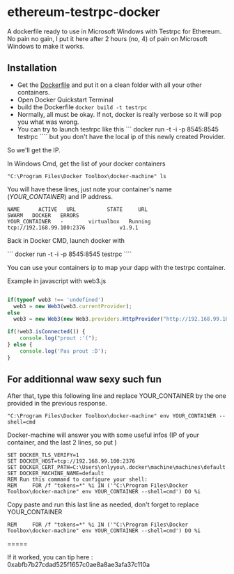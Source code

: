 # ethereum-testrpc-docker
A dockerfile ready to use in Microsoft Windows with Testrpc for Ethereum.
No pain no gain, I put it here after 2 hours (no,  4) of pain on Microsoft Windows to make it works.

## Installation 


* Get the [Dockerfile](dockerfile) and put it on a clean folder with all your other containers.
* Open Docker Quickstart Terminal
* build the Dockerfile ``` docker build -t testrpc ``` 
* Normally, all must be okay. If not, docker is really verbose so it will pop you what was wrong.
* You can try to launch testrpc like this ``` docker run -t -i -p 8545:8545 testrpc ````  but you don't have the local ip of this newly created Provider.

So we'll get the IP.

In Windows Cmd, get the list of your docker containers

```` 
"C:\Program Files\Docker Toolbox\docker-machine" ls
````

You will have these lines, just note your container's name (_YOUR_CONTAINER_) and IP address.

````
NAME      ACTIVE   URL          STATE     URL                         SWARM   DOCKER   ERRORS
YOUR_CONTAINER   -        virtualbox   Running   tcp://192.168.99.100:2376           v1.9.1
````

Back in Docker CMD, launch docker with 

``` docker run -t -i -p 8545:8545 testrpc ````  

You can use your containers ip to map your dapp with the testrpc container.


Example in javascript with web3.js

````javascript

if(typeof web3 !== 'undefined')
  web3 = new Web3(web3.currentProvider);
else
  web3 = new Web3(new Web3.providers.HttpProvider("http://192.168.99.100:8545"));

if(!web3.isConnected()) {
	console.log("prout :'(");
} else {
	console.log('Pas prout :D');
}
````

## For additionnal waw sexy such fun 

After that, type this following line and replace YOUR_CONTAINER by the one provided in the previous response.

```` 
"C:\Program Files\Docker Toolbox\docker-machine" env YOUR_CONTAINER --shell=cmd
````

Docker-machine will answer you with some useful infos (IP of your container, and the last 2 lines, so put )

```` 
SET DOCKER_TLS_VERIFY=1
SET DOCKER_HOST=tcp://192.168.99.100:2376
SET DOCKER_CERT_PATH=C:\Users\onlyyou\.docker\machine\machines\default
SET DOCKER_MACHINE_NAME=default
REM Run this command to configure your shell:
REM     FOR /f "tokens=*" %i IN ('"C:\Program Files\Docker Toolbox\docker-machine" env YOUR_CONTAINER --shell=cmd') DO %i 
````

Copy paste and run this last line as needed, don't forget to replace YOUR_CONTAINER

````
REM     FOR /f "tokens=*" %i IN ('"C:\Program Files\Docker Toolbox\docker-machine" env YOUR_CONTAINER --shell=cmd') DO %i 
````


=====


If it worked, you can tip here : 0xabfb7b27cdad525f1657c0ae8a8ae3afa37c110a